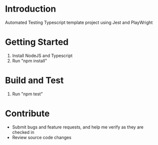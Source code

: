 # Introduction
Automated Testing Typescript template project using Jest and PlayWright

# Getting Started
1.	Install NodeJS and Typescript
2.	Run "npm install"

# Build and Test
1.	Run "npm test"

# Contribute
- Submit bugs and feature requests, and help me verify as they are checked in
- Review source code changes
